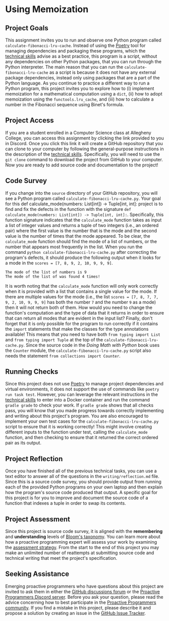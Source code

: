 # Using Memoization

## Project Goals

This assignment invites you to run and observe one Python program called
`calculate-fibonacci-lru-cache`. Instead of using the
[Poetry](https://python-poetry.org/) tool for managing dependencies and
packaging these programs, which the [technical
skills](/proactive-skills/introduction-proactive-skills/) advise as a
best practice, this program is a script, without any dependencies on
other Python packages, that you can run through the Python interpreter.
The main reason that you can run the `calculate-fibonacci-lru-cache` as
a script is because it does not have any external package dependencies,
instead only using packages that are a part of the Python language. As
you continue to practice a different way to run a Python program, this
project invites you to explore how to (i) implement memoization for a
mathematical computation using a `dict`, (ii) how to adopt memoization
using the `functools.lru_cache`, and (iii) how to calculate a number in
the Fibonacci sequence using Binet's formula.

## Project Access

If you are a student enrolled in a Computer Science class at Allegheny College,
you can access this assignment by clicking the link provided to you in Discord.
Once you click this link it will create a GitHub repository that you can clone
to your computer by following the general-purpose instructions in the
description of the [technical
skills](/proactive-skills/introduction-proactive-skills/). Specifically, you
will need to use the `git clone` command to download the project from GitHub to
your computer. Now you are ready to add source code and documentation to the
project!

## Code Survey

If you change into the `source` directory of your GitHub repository, you will
see a Python program called `calculate-fibonacci-lru-cache.py`. Your goal for this
def calculate_mode(numbers: List[int]) -> Tuple[int, int]: project is to find
and fix the defects in the function with the signature `def
calculate_mode(numbers: List[int]) -> Tuple[int, int]:`. Specifically, this
function signature indicates that the `calculate_mode` function takes as input a
list of integer values and returns a tuple of two integers (i.e., an ordered
pair) where the first value is the number that is the mode and the second value
is the number of times that the mode appeared. To be clear, the `calculate_mode`
function should find the mode of a list of numbers, or the number that appears
most frequently in the list. When you run the command `python
calculate-fibonacci-lru-cache.py` after correcting the program's defects, it should
produce the following output when it looks for a mode in the `scores = [7, 8, 9,
2, 10, 9, 9, 9]`.

```
The mode of the list of numbers is 9
The mode of the list of was found 4 times!
```

It is worth noting that the `calculate_mode` function will only work correctly
when it is provided with a list that contains a single value for the mode. If
there are multiple values for the mode (i.e., the list `scores = [7, 8, 7, 7, 9,
2, 10, 9, 9, 9]` has both the number `7` and the number `9` as a mode) then it
will not return both of them. How would you need to change the function's
computation and the type of data that it returns in order to ensure that can
return all modes that are evident in the input list? Finally, don't forget that
it is only possible for the program to run correctly if it contains the `import`
statements that make the classes for the type annotations available! This means
that you need to have both `from typing import List` and `from typing import
Tuple` at the top of the `calculate-fibonacci-lru-cache.py`. Since the source code in
the *Doing Math with Python* book uses the `Counter` module, the
`calculate-fibonacci-lru-cache.py` script also needs the statement `from collections
import Counter`.

## Running Checks

Since this project does not use [Poetry](https://python-poetry.org/) to manage
project dependencies and virtual environments, it does not support the use of
commands like `poetry run task test`. However, you can leverage the relevant
instructions in the [technical
skills](/proactive-skills/introduction-proactive-skills/) to enter into a Docker
container and run the command `gradle grade` to check your work. If `gradle
grade` shows that all checks pass, you will know that you made progress towards
correctly implementing and writing about this project's program. You are also
encouraged to implement your own test cases for the
`calculate-fibonacci-lru-cache.py` script to ensure that it is working correctly!
This might involve creating different inputs to the function under test, calling
the `calculate_mode` function, and then checking to ensure that it returned the
correct ordered pair as its output.

## Project Reflection

Once you have finished all of the previous technical tasks, you can use a text
editor to answer all of the questions in the `writing/reflection.md` file. Since
this is a source code survey, you should provide output from running each of the
provided Python programs on your own laptop and then explain how the program's
source code produced that output. A specific goal for this project is for you to
improve and document the source code of a function that indexes a tuple in order
to swap its contents.

## Project Assessment

Since this project is source code survey, it is aligned with the **remembering**
and **understanding** levels of [Bloom's
taxonomy](proactive-learning/blooms-taxonomy/). You can learn more about how a
proactive programming expert will assess your work by examining the [assessment
strategy](/proactive-learning/assessment-strategy/). From the start to the end
of this project you may make an unlimited number of reattempts at submitting
source code and technical writing that meet the project's specification.

## Seeking Assistance

Emerging proactive programmers who have questions about this project are invited
to ask them in either the [GitHub discussions
forum](https://github.com/ProactiveProgrammers/www.proactiveprogrammers.com/discussions)
or the [Proactive Programmers Discord server](https://discord.gg/kjah8MFYbR).
Before you ask your question, please read the advice concerning how to best
participate in the [Proactive Programmers
community](https://proactiveprogrammers.com/proactive-community/community-connections/).
If you find a mistake in this project, please describe it and propose a solution
by creating an issue in the [GitHub Issue
Tracker](https://github.com/ProactiveProgrammers/www.proactiveprogrammers.com/issues).
